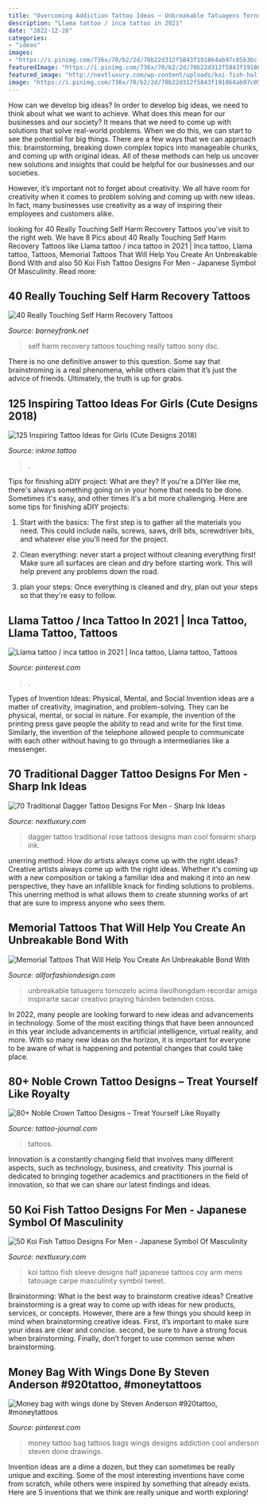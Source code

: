 ```yaml
---
title: "Overcoming Addiction Tattoo Ideas ~ Unbreakable Tatuagens Tornozelo Acima Ilwolhongdam Recordar Amiga Inspirarte Sacar Creativo Praying Händen Betenden Cross"
description: "Llama tattoo / inca tattoo in 2021"
date: "2022-12-28"
categories:
- "ideas"
images:
- "https://i.pinimg.com/736x/70/b2/2d/70b22d312f5843f191864ab97c05b3bc--money-bags-draco.jpg"
featuredImage: "https://i.pinimg.com/736x/70/b2/2d/70b22d312f5843f191864ab97c05b3bc--money-bags-draco.jpg"
featured_image: "http://nextluxury.com/wp-content/uploads/koi-fish-half-sleeve-tattoo-for-men.jpg"
image: "https://i.pinimg.com/736x/70/b2/2d/70b22d312f5843f191864ab97c05b3bc--money-bags-draco.jpg"
---
```



How can we develop big ideas?
In order to develop big ideas, we need to think about what we want to achieve. What does this mean for our businesses and our society? It means that we need to come up with solutions that solve real-world problems. When we do this, we can start to see the potential for big things.
There are a few ways that we can approach this: brainstorming, breaking down complex topics into manageable chunks, and coming up with original ideas. All of these methods can help us uncover new solutions and insights that could be helpful for our businesses and our societies.

However, it’s important not to forget about creativity. We all have room for creativity when it comes to problem solving and coming up with new ideas. In fact, many businesses use creativity as a way of inspiring their employees and customers alike.

	

		
looking for 40 Really Touching Self Harm Recovery Tattoos you've visit to the right web. We have 8 Pics about 40 Really Touching Self Harm Recovery Tattoos like Llama tattoo / inca tattoo in 2021 | Inca tattoo, Llama tattoo, Tattoos, Memorial Tattoos That Will Help You Create An Unbreakable Bond With and also 50 Koi Fish Tattoo Designs For Men - Japanese Symbol Of Masculinity. Read more:
		
    
## 40 Really Touching Self Harm Recovery Tattoos

<img loading=lazy src="http://www.barneyfrank.net/wp-content/uploads/2016/04/Really-Touching-Self-harm-recovery-tattoo-ideas-72.jpg" onerror="this.onerror=null;this.src='https://tse4.mm.bing.net/th?id=OIP.RLt170CjHVmpownLTddO1QHaLH&amp;pid=15.1';" alt="40 Really Touching Self Harm Recovery Tattoos">

_Source: barneyfrank.net_

>self harm recovery tattoos touching really tattoo sony dsc. 

	

There is no one definitive answer to this question. Some say that brainstroming is a real phenomena, while others claim that it’s just the advice of friends. Ultimately, the truth is up for grabs.

    
## 125 Inspiring Tattoo Ideas For Girls (Cute Designs 2018)

<img loading=lazy src="https://www.inkme.tattoo/wp-content/uploads/2015/11/26-cute-tattoos-for-girls.jpg" onerror="this.onerror=null;this.src='https://tse2.mm.bing.net/th?id=OIP.7Rr3J5O43kGKsC_ZBQze-QHaJ3&amp;pid=15.1';" alt="125 Inspiring Tattoo Ideas for Girls (Cute Designs 2018)">

_Source: inkme.tattoo_

>. 

	

Tips for finishing aDIY project: What are they?
If you're a DIYer like me, there's always something going on in your home that needs to be done. Sometimes it's easy, and other times it's a bit more challenging. Here are some tips for finishing aDIY projects:
1. Start with the basics: The first step is to gather all the materials you need. This could include nails, screws, saws, drill bits, screwdriver bits, and whatever else you'll need for the project.

2. Clean everything: never start a project without cleaning everything first! Make sure all surfaces are clean and dry before starting work. This will help prevent any problems down the road.

3. plan your steps: Once everything is cleaned and dry, plan out your steps so that they're easy to follow.

    
## Llama Tattoo / Inca Tattoo In 2021 | Inca Tattoo, Llama Tattoo, Tattoos

<img loading=lazy src="https://i.pinimg.com/736x/a8/27/2d/a8272d657bbd503f766448b515a72661.jpg" onerror="this.onerror=null;this.src='https://tse1.mm.bing.net/th?id=OIP.lNMbyZqUEcMzBMch1te3yQHaNL&amp;pid=15.1';" alt="Llama tattoo / inca tattoo in 2021 | Inca tattoo, Llama tattoo, Tattoos">

_Source: pinterest.com_

>. 

	

Types of Invention Ideas: Physical, Mental, and Social
Invention ideas are a matter of creativity, imagination, and problem-solving. They can be physical, mental, or social in nature. For example, the invention of the printing press gave people the ability to read and write for the first time. Similarly, the invention of the telephone allowed people to communicate with each other without having to go through a intermediaries like a messenger.

    
## 70 Traditional Dagger Tattoo Designs For Men - Sharp Ink Ideas

<img loading=lazy src="http://nextluxury.com/wp-content/uploads/man-with-cool-dagger-red-rose-traditional-dagger-outer-forearm-tattoo.jpg" onerror="this.onerror=null;this.src='https://tse4.mm.bing.net/th?id=OIP.EIr2NW07T4vvfTbEysurWAHaJQ&amp;pid=15.1';" alt="70 Traditional Dagger Tattoo Designs For Men - Sharp Ink Ideas">

_Source: nextluxury.com_

>dagger tattoo traditional rose tattoos designs man cool forearm sharp ink. 

	

unerring method: How do artists always come up with the right ideas?
Creative artists always come up with the right ideas. Whether it's coming up with a new composition or taking a familiar idea and making it into an new perspective, they have an infallible knack for finding solutions to problems. This unerring method is what allows them to create stunning works of art that are sure to impress anyone who sees them.

    
## Memorial Tattoos That Will Help You Create An Unbreakable Bond With

<img loading=lazy src="https://allforfashiondesign.com/wp-content/uploads/2020/05/memorial-tattoos-11-600x479.jpg" onerror="this.onerror=null;this.src='https://tse2.mm.bing.net/th?id=OIP.ZvfsufrFwacJJAvJ2RoagAHaF6&amp;pid=15.1';" alt="Memorial Tattoos That Will Help You Create An Unbreakable Bond With">

_Source: allforfashiondesign.com_

>unbreakable tatuagens tornozelo acima ilwolhongdam recordar amiga inspirarte sacar creativo praying händen betenden cross. 

	

In 2022, many people are looking forward to new ideas and advancements in technology. Some of the most exciting things that have been announced in this year include advancements in artificial intelligence, virtual reality, and more. With so many new ideas on the horizon, it is important for everyone to be aware of what is happening and potential changes that could take place.

    
## 80+ Noble Crown Tattoo Designs – Treat Yourself Like Royalty

<img loading=lazy src="https://tattoo-journal.com/wp-content/uploads/2016/09/crown-tattoo40-768x768.jpg" onerror="this.onerror=null;this.src='https://tse2.mm.bing.net/th?id=OIP.JIFoL2rGUyCpBT1XLo20AgHaHa&amp;pid=15.1';" alt="80+ Noble Crown Tattoo Designs – Treat Yourself Like Royalty">

_Source: tattoo-journal.com_

>tattoos. 

	

Innovation is a constantly changing field that involves many different aspects, such as technology, business, and creativity. This journal is dedicated to bringing together academics and practitioners in the field of innovation, so that we can share our latest findings and ideas.

    
## 50 Koi Fish Tattoo Designs For Men - Japanese Symbol Of Masculinity

<img loading=lazy src="http://nextluxury.com/wp-content/uploads/koi-fish-half-sleeve-tattoo-for-men.jpg" onerror="this.onerror=null;this.src='https://tse4.mm.bing.net/th?id=OIP.rxJYBZUxmtwy6o0RtnckZgAAAA&amp;pid=15.1';" alt="50 Koi Fish Tattoo Designs For Men - Japanese Symbol Of Masculinity">

_Source: nextluxury.com_

>koi tattoo fish sleeve designs half japanese tattoos coy arm mens tatouage carpe masculinity symbol tweet. 

	

Brainstorming: What is the best way to brainstorm creative ideas?
Creative brainstorming is a great way to come up with ideas for new products, services, or concepts. However, there are a few things you should keep in mind when brainstorming creative ideas. First, it’s important to make sure your ideas are clear and concise. second, be sure to have a strong focus when brainstorming. Finally, don’t forget to use common sense when brainstorming.

    
## Money Bag With Wings Done By Steven Anderson #920tattoo, #moneytattoos

<img loading=lazy src="https://i.pinimg.com/736x/70/b2/2d/70b22d312f5843f191864ab97c05b3bc--money-bags-draco.jpg" onerror="this.onerror=null;this.src='https://tse1.mm.bing.net/th?id=OIP.ztKKgItrhWm9u9PjWVr_iQHaHa&amp;pid=15.1';" alt="Money bag with wings done by Steven Anderson #920tattoo, #moneytattoos">

_Source: pinterest.com_

>money tattoo bag tattoos bags wings designs addiction cool anderson steven done drawings. 

	

Invention ideas are a dime a dozen, but they can sometimes be really unique and exciting. Some of the most interesting inventions have come from scratch, while others were inspired by something that already exists. Here are 5 inventions that we think are really unique and worth exploring!

